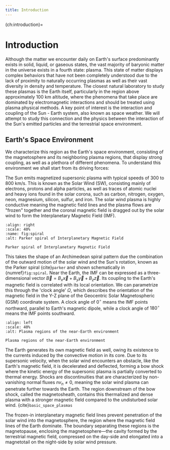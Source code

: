```yaml
---
title: Introduction
---
```

(ch:introduction)=
# Introduction


Although the matter we encounter daily on Earth's surface predominantly exists in solid, liquid, or gaseous states, the vast majority of baryonic matter in the universe exists in a fourth state: plasma. This state of matter displays complex behaviors that have not been completely understood due to the lack of proximity to naturally occurring plasmas as well as their vast diversity in density and temperature. The closest natural laboratory to study these plasmas is the Earth itself, particularly in the region above approximately 100 km altitude, where the phenomena that take place are dominated by electromagnetic interactions and should be treated using plasma physical methods. A key point of interest is the interaction and coupling of the Sun - Earth system, also known as space weather. We will attempt to study this connection and the physics between the interaction of the Sun's emitted particles and the terrestrial space environment.

## Earth's Space Environment

We characterize this region as the Earth's space environment, consisting of the magnetosphere and its neighboring plasma regions, that display strong coupling, as well as a plethora of different phenomena. To understand this environment we shall start from its driving forces: 

The Sun emits magnetized supersonic plasma with typical speeds of 300 to 800 km/s. This is known as the Solar Wind (SW), consisting mainly of electrons, protons and alpha particles, as well as traces of atomic nuclei and heavy ions found in the solar corona, such as carbon, nitrogen, oxygen, neon, magnesium, silicon, sulfur, and iron. The solar wind plasma is highly conductive meaning the magnetic field lines and the plasma flows are "frozen" together and the coronal magnetic field is dragged out by the solar wind to form the Interplanetary Magnetic Field (IMF). 

```{figure} ./images/imf.png
:align: right
:scale: 40%
:name: fig:spiral
:alt: Parker spiral of Interplanetary Magnetic Field

Parker spiral of Interplanetary Magnetic Field
```

This takes the shape of an Archimedean spiral pattern due the combination of the outward motion of the solar wind and the Sun's rotation, known as the Parker spiral {cite}`parker` and shown schematically in {numref}`fig:spiral`. Near the Earth, the IMF can be expressed as a three-dimensional vector $\vec{B} = B_x \vec{x}+B_y \vec{y}+B_z \vec{z}$. Its coupling to the Earth's magnetic field is correlated with its local orientation. We can parametrize this through the 'clock angle' $\Omega$, which describes the orientation of the magnetic field in the Y-Z plane of the Geocentric Solar Magnetospheric (GSM) coordinate system. A clock angle of $0^\circ$ means the IMF points northward, parallel to Earth's magnetic dipole, while a clock angle of $180^\circ$ means the IMF points southward.


```{figure} ./images/mgnsphere.png
:align: left
:scale: 40%
:alt: Plasma regions of the near-Earth environment

Plasma regions of the near-Earth environment
```
The Earth generates its own magnetic field as well, owing its existence to the currents induced by the convective motion in its core. Due to its supersonic velocity, when the solar wind encounters an obstacle, like the Earth's magnetic field, it is decelerated and deflected, forming a bow shock where the kinetic energy of the supersonic plasma is partially converted to thermal energy. Shocks are discontinuities that are characterized by non-vanishing normal fluxes $n v_n \neq 0$, meaning the solar wind plasma can penetrate further towards the Earth. The region downstream of the bow shock, called the magnetosheath, contains this thermalized and dense plasma with a stronger magnetic field compared to the undisturbed solar wind. {cite}`basic_space_plasmas`


The frozen-in interplanetary magnetic field lines prevent penetration of the solar wind into the magnetosphere, the region where the magnetic field lines of the Earth dominate. The boundary separating these regions is the magnetopause, enclosing the magnetosphere—the cavity formed by the terrestrial magnetic field, compressed on the day-side and elongated into a magnetotail on the night-side by solar wind pressure.  


